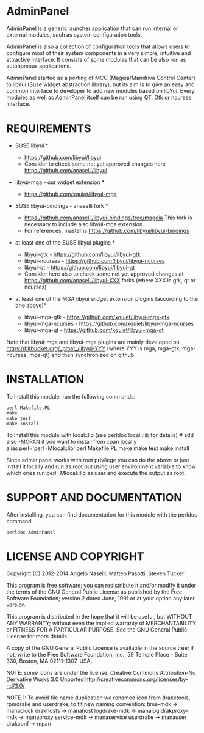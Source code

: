 # AdminPanel #

AdminPanel is a generic launcher application that can run 
internal or external modules, such as system configuration tools.

AdminPanel is also a collection of configuration tools that allows
users to configure most of their system components in a very simple, 
intuitive and attractive interface. It consists of some modules 
that can be also run as autonomous applications.

AdminPanel started as a porting of MCC (Mageia/Mandriva Control Center)
to libYui (Suse widget abstraction library), but its aim is to give 
an easy and common interface to developer to add new modules based
on libYui. Every modules as well as AdminPanel itself can be run
using QT, Gtk or ncurses interface.

# REQUIREMENTS #
* SUSE libyui *
    * https://github.com/libyui/libyui
    * Consider to check some not yet approved changes here https://github.com/anaselli/libyui

* libyui-mga - our widget extension *
    * https://github.com/xquiet/libyui-mga

* SUSE libyui-bindings - anaselli fork *
    * https://github.com/anaselli/libyui-bindings/tree/mageia
      This fork is necessary to include also libyui-mga extension.
    * For references, master is https://github.com/libyui/libyui-bindings

* at least one of the SUSE libyui plugins *
    * libyui-gtk     - https://github.com/libyui/libyui-gtk
    * libyui-ncurses - https://github.com/libyui/libyui-ncurses
    * libyui-qt      - https://github.com/libyui/libyui-qt
    * Consider here also to check some not yet approved changes at
      https://github.com/anaselli/libyui-XXX forks (where XXX is
      gtk, qt or ncurses)

* at least one of the MGA libyui widget extension plugins (according to the one above)*
    * libyui-mga-gtk     - https://github.com/xquiet/libyui-mga-gtk
    * libyui-mga-ncurses - https://github.com/xquiet/libyui-mga-ncurses
    * libyui-mga-qt      - https://github.com/xquiet/libyui-mga-qt

Note that libyui-mga and libyui-mga plugins are mainly developed
on https://bitbucket.org/_pmat_/libyui-YYY (where YYY is mga,
mga-gtk, mga-ncurses, mga-qt) and then synchronized on github.

# INSTALLATION #

To install this module, run the following commands:

	perl Makefile.PL
	make
	make test
	make install

To install this module with local::lib (see perldoc local::lib for 
details)
	# add also -MCPAN if you want to install from cpan locally	
	alias perl='perl -Mlocal::lib'
	perl Makefile.PL
	make
	make test
	make install

Since admin panel works with root privilege you can do the above
or just install it locally and run as root but using user environment
variable to know which ones run perl -Mlocal::lib as user and
execute the output as root.


# SUPPORT AND DOCUMENTATION #

After installing, you can find documentation for this module with the
perldoc command.

    perldoc AdminPanel


# LICENSE AND COPYRIGHT #

Copyright (C) 2012-2014 Angelo Naselli, Matteo Pasotti, Steven Tucker

This program is free software; you can redistribute it and/or modify
it under the terms of the GNU General Public License as published by
the Free Software Foundation; version 2 dated June, 1991 or at your option
any later version.

This program is distributed in the hope that it will be useful,
but WITHOUT ANY WARRANTY; without even the implied warranty of
MERCHANTABILITY or FITNESS FOR A PARTICULAR PURPOSE.  See the
GNU General Public License for more details.

A copy of the GNU General Public License is available in the source tree;
if not, write to the Free Software Foundation, Inc.,
59 Temple Place - Suite 330, Boston, MA 02111-1307, USA.

NOTE: some icons are under the license:
Creative Commons Attribution-No Derivative Works 3.0 Unported 
http://creativecommons.org/licenses/by-nd/3.0/

NOTE 1: 
To avoid file name duplication we renamed icon from drakxtools,
rpmdrake and userdrake, to fit new naming convention:
time-mdk      -> manaclock
drakhosts     -> manahost
logdrake-mdk  -> manalog
drakproxy-mdk -> manaproxy
service-mdk   -> manaservice
userdrake     -> manauser
drakconf      -> mpan

